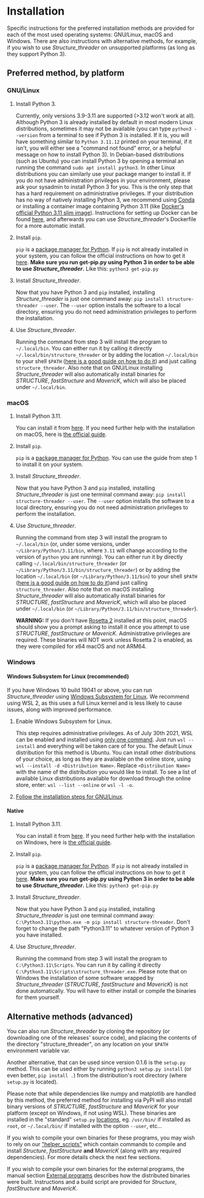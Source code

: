 # Installation
Specific instructions for the preferred installation methods are provided for each of the most used operating systems: GNU/Linux, macOS and Windows. There are also instructions with alternative methods, for example, if you wish to use *Structure_threader* on unsupported platforms (as long as they support Python 3).

## Preferred method, by platform

### GNU/Linux

1. Install Python 3.

    Currently, only versions 3.9-3.11 are supported (>3.12 won't work at all). Although Python 3 is already installed by default in most modern Linux distributions, sometimes it may not be available (you can type `python3 --version` from a terminal to see if Python 3 is installed. If it is, you will have something similar to `Python 3.11.12` printed on your terminal, if it isn't, you will either see a "command not found" error, or a helpful message on how to install Python 3). In Debian-based distributions (such as Ubuntu) you can install Python 3 by opening a terminal an running the command `sudo apt install python3`. In other Linux distributions you can similarly use your package manger to install it. If you do not have administration privileges in your environment, please ask your sysadmin to install Python 3 for you. This is the only step that has a hard requirement on administrative privileges. If your distribution has no way of natively installing Python 3, we recommend using [Conda](https://docs.conda.io/en/latest/) or installing a container image containing Python 3.11 (like [Docker's official Python 3.11 slim image](https://hub.docker.com/_/python/tags?name=3.11-slim)). Instructions for setting up Docker can be found [here](https://docs.docker.com/engine/install/), and afterwards you can use *Structure_threader*'s Dockerfile for a more automatic install.

2. Install `pip`.

    `pip` is a [package manager for Python](https://en.wikipedia.org/wiki/Pip_(package_manager)). If `pip` is not already installed in  your system, you can follow the official instructions on how to get it [here](https://pip.pypa.io/en/stable/installation/). **Make sure you run get-pip.py using Python 3 in order to be able to use *Structure_threader*.** Like this: `python3 get-pip.py`

3. Install *Structure_threader*.

    Now that you have Python 3 and `pip` installed, installing *Structure_threader* is just one command away: `pip install structure-threader --user`. The `--user` option installs the software to a local directory, ensuring you do not need administration privileges to perform the installation.

4. Use *Structure_threader*.

    Running the command from step 3 will install the program to `~/.local/bin`. You can either run it by calling it directly `~/.local/bin/structure_threader` or by adding the location `~/.local/bin` to your shell `$PATH` ([here is a good guide on how to do it](https://unix.stackexchange.com/questions/26047/how-to-correctly-add-a-path-to-path)) and just calling `structure_threader`. Also note that on GNU/Linux installing *Structure_threader* will also automatically install binaries for *STRUCTURE*, *fastStructure* and *MavericK*, which will also be placed under `~/.local/bin`.

### macOS

1. Install Python 3.11.

    You can install it from [here](https://www.python.org/downloads/). If you need further help with the installation on macOS, here is [the official guide](https://docs.python.org/3/using/mac.html).

2. Install `pip`.

    `pip` is a [package manager for Python](https://en.wikipedia.org/wiki/Pip_(package_manager)). You can use the guide from step 1 to install it on your system.

3. Install *Structure_threader*.

    Now that you have Python 3 and `pip` installed, installing *Structure_threader* is just one terminal command away: `pip install structure-threader --user`. The `--user` option installs the software to a local directory, ensuring you do not need administration privileges to perform the installation.

4. Use *Structure_threader*.

    Running the command from step 3 will install the program to `~/.local/bin` (or, under some versions, under `~/Library/Python/3.11/bin`, where `3.11` will change according to the version of `python` you are running). You can either run it by directly calling `~/.local/bin/structure_threader` (or `~/Library/Python/3.11/bin/structure_threader`) or by adding the location `~/.local/bin` (or `~/Library/Python/3.11/bin`) to your shell `$PATH` ([here is a good guide on how to do it](https://unix.stackexchange.com/questions/26047/how-to-correctly-add-a-path-to-path))and just calling `structure_threader`. Also note that on macOS installing *Structure_threader* will also automatically install binaries for *STRUCTURE*, *fastStructure* and *MavericK*, which will also be placed under `~/.local/bin` (or `~/Library/Python/3.11/bin/structure_threader`).

    **WARNING:** If you don't have [Rosetta 2](https://support.apple.com/102527) installed at this point, macOS should show you a prompt asking to install it once you attempt to use *STRUCTURE*, *fastStructure* or *MavericK*. Administrative privileges are required. These binaries will NOT work unless Rosetta 2 is enabled, as they were compiled for x64 macOS and not ARM64.

### Windows

#### Windows Subsystem for Linux (recommended)

If you have Windows 10 build 19041 or above, you can run *Structure_threader* using [Windows Subsystem for Linux](https://learn.microsoft.com/windows/wsl/about). We recommend using WSL 2, as this uses a full Linux kernel and is less likely to cause issues, along with improved performance.

1. Enable Windows Subsystem for Linux.

    This step requires administrative privileges. As of July 30th 2021, WSL can be enabled and installed using [only one command](https://devblogs.microsoft.com/commandline/install-wsl-with-a-single-command-now-available-in-windows-10-version-2004-and-higher/). Just run `wsl --install` and everything will be taken care of for you. The default Linux distribution for this method is Ubuntu. You can install other distributions of your choice, as long as they are available on the online store, using `wsl --install -d <Distribution Name>`. Replace `<Distribution Name>` with the name of the distribution you would like to install. To see a list of available Linux distributions available for download through the online store, enter: `wsl --list --online` or `wsl -l -o`.

2. [Follow the installation steps for GNU/Linux](#gnulinux).

#### Native

1. Install Python 3.11.

    You can install it from [here](https://www.python.org/downloads/). If you need further help with the installation on Windows, here is [the official guide](https://docs.python.org/3/using/windows.html).

2. Install `pip`.

    `pip` is a [package manager for Python](https://en.wikipedia.org/wiki/Pip_(package_manager)). If `pip` is not already installed in  your system, you can follow the official instructions on how to get it [here](https://pip.pypa.io/en/stable/installation/). **Make sure you run get-pip.py using Python 3 in order to be able to use *Structure_threader*.** Like this: `python3 get-pip.py`

3. Install *Structure_threader*.

    Now that you have Python 3 and `pip` installed, installing *Structure_threader* is just one terminal command away: `C:\Python3.11\python.exe -m pip install structure-threader`. Don't forget to change the path "Python3.11" to whatever version of Python 3 you have installed.

4. Use *Structure_threader*.

    Running the command from step 3 will install the program to `C:\Python3.11\Scripts`. You can run it by calling it directly `C:\Python3.11\Scripts\structure_threader.exe`. Please note that on Windows the installation of some software wrapped by *Structure_threader* (*STRUCTURE*, *fastStructure* and *MavericK*) is not done automatically. You will have to either install or compile the binaries for them yourself.


## Alternative methods (advanced)
You can also run *Structure_threader* by cloning the repository (or
downloading one of the releases' source code), and placing the contents of the directory
"structure_threader", on any location on your `$PATH` environment variable var.

Another alternative, that can be used since version 0.1.6 is the `setup.py`
method. This can be used either by running `python3 setup.py install` (or even
better, `pip install .`) from the distribution's root directory (where
`setup.py` is located).

Please note that while dependencies like numpy and matplotlib are handled by
this method, the preferred method for installing via PyPI will also install
binary versions of *STRUCTURE*, *fastStructure* and *MavericK* for your platform (except on Windows, if not using WSL).
These binaries are installed in the "standard" `setup.py`
[locations](https://docs.python.org/3/installing/index.html), eg. `/usr/bin/` if installed
as `root`, or `~/.local/bin/` if installed with the option `--user`, etc...

If you wish to compile your own binaries for these programs, you may wish to
rely on our
["helper_scripts"](https://gitlab.com/StuntsPT/Structure_threader/-/tree/master/helper_scripts)
which contain commands to compile and install *Structure*, *fastStructure* **and** *MavericK* (along with any required dependencies). For more details check the next few sections.

If you wish to compile your own binaries for the external programs, the manual section [External programs](external.md) describes how the distributed binaries were built. Instructions and a build script are provided for *Structure*, *fastStructure* and *MavericK*.
